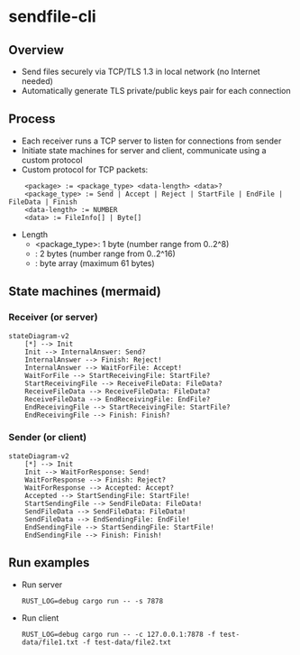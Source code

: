 # sendfile-cli

## Overview
- Send files securely via TCP/TLS 1.3 in local network (no Internet needed)
- Automatically generate TLS private/public keys pair for each connection

## Process
- Each receiver runs a TCP server to listen for connections from sender
- Initiate state machines for server and client, communicate using a custom protocol
- Custom protocol for TCP packets:

```
    <package> := <package_type> <data-length> <data>?
    <package_type> := Send | Accept | Reject | StartFile | EndFile | FileData | Finish
    <data-length> := NUMBER
    <data> := FileInfo[] | Byte[]
```

- Length
    - <package_type>: 1 byte (number range from 0..2^8)
    - <data-length>: 2 bytes (number range from 0..2^16)
    - <data>: byte array (maximum 61 bytes)


## State machines (mermaid)

### Receiver (or server)

```mermaid
stateDiagram-v2
    [*] --> Init
    Init --> InternalAnswer: Send?
    InternalAnswer --> Finish: Reject!
    InternalAnswer --> WaitForFile: Accept!
    WaitForFile --> StartReceivingFile: StartFile?
    StartReceivingFile --> ReceiveFileData: FileData?
    ReceiveFileData --> ReceiveFileData: FileData?
    ReceiveFileData --> EndReceivingFile: EndFile?
    EndReceivingFile --> StartReceivingFile: StartFile?
    EndReceivingFile --> Finish: Finish?
```

### Sender (or client)
```mermaid
stateDiagram-v2
    [*] --> Init
    Init --> WaitForResponse: Send!
    WaitForResponse --> Finish: Reject?
    WaitForResponse --> Accepted: Accept?
    Accepted --> StartSendingFile: StartFile!
    StartSendingFile --> SendFileData: FileData!
    SendFileData --> SendFileData: FileData!
    SendFileData --> EndSendingFile: EndFile!
    EndSendingFile --> StartSendingFile: StartFile!
    EndSendingFile --> Finish: Finish!
```

## Run examples
- Run server
    ```
    RUST_LOG=debug cargo run -- -s 7878
    ```

- Run client
    ```
    RUST_LOG=debug cargo run -- -c 127.0.0.1:7878 -f test-data/file1.txt -f test-data/file2.txt
    ```